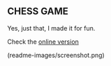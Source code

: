 ## CHESS GAME

Yes, just that, I made it for fun. 

Check the [online version](https://weremsoft.github.io/c99-streaming-wasm/)

(readme-images/screenshot.png)